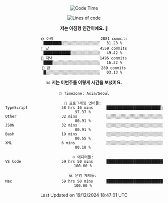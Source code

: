 <div align="center">

<br />

 <!--START_SECTION:waka-->
![Code Time](http://img.shields.io/badge/Code%20Time-3%2C833%20hrs%2048%20mins-blue)

![Lines of code](https://img.shields.io/badge/%EC%A0%80%EB%8A%94%20%EC%97%AC%ED%83%9C%EA%B9%8C%EC%A7%80%20-4.7%20million%20%EC%A4%84%EC%9D%98%20%EC%BD%94%EB%93%9C%EB%A5%BC%20%EC%9E%91%EC%84%B1%ED%96%88%EC%96%B4%EC%9A%94.-blue)

**저는 아침형 인간이에요. 🐤** 

```text
🌞 아침                     2881 commits        ████████░░░░░░░░░░░░░░░░░   31.23 % 
🌆 낮　                     4559 commits        ████████████░░░░░░░░░░░░░   49.42 % 
🌃 저녁                     1496 commits        ████░░░░░░░░░░░░░░░░░░░░░   16.22 % 
🌙 밤　                     289 commits         █░░░░░░░░░░░░░░░░░░░░░░░░   03.13 % 
```


📊 **저는 이번주를 이렇게 시간을 보냈어요.** 

```text
🕑︎ Timezone: Asia/Seoul

💬 프로그래밍 언어들: 
TypeScript               58 hrs 16 mins      ████████████████████████░   97.37 % 
Other                    32 mins             ░░░░░░░░░░░░░░░░░░░░░░░░░   00.91 % 
JSON                     32 mins             ░░░░░░░░░░░░░░░░░░░░░░░░░   00.91 % 
Bash                     19 mins             ░░░░░░░░░░░░░░░░░░░░░░░░░   00.55 % 
XML                      6 mins              ░░░░░░░░░░░░░░░░░░░░░░░░░   00.18 % 

🔥 에디터들: 
VS Code                  59 hrs 50 mins      █████████████████████████   100.00 % 

💻 운영 체제들: 
Mac                      59 hrs 50 mins      █████████████████████████   100.00 % 
```


 Last Updated on 19/12/2024 18:47:01 UTC
<!--END_SECTION:waka-->

</div>
